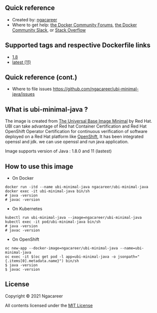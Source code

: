 ## Quick reference
- Created by: <a href="https://github.com/ngacareer">ngacareer</a>
- Where to get help: <a href="https://forums.docker.com/">the Docker Community Forums</a>, <a href="https://dockr.ly/slack">the Docker Community Slack</a>, or <a href="https://stackoverflow.com/search?tab=newest&amp;q=docker">Stack Overflow</a>

## Supported tags and respective Dockerfile links
- <a href="https://github.com/ngacareer/ubi-minimal-java/blob/1.8/Dockerfile">1.8</a>
- <a href="https://github.com/ngacareer/ubi-minimal-java/blob/blob/main/Dockerfile">latest (11)</a>

## Quick reference (cont.)
- Where to file issues <a href="https://github.com/ngacareer/ubi-minimal-java/issues">https://github.com/ngacareer/ubi-minimal-java/issues</a>

## What is ubi-minimal-java ? 

The image is created from <a href="https://catalog.redhat.com/software/containers/ubi8/ubi-minimal/5c359a62bed8bd75a2c3fba8?container-tabs=overview&gti-tabs=red-hat-login">The Universal Base Image Minimal</a> by Red Hat. UBI can take advantage of Red hat Container Certification and Red Hat OpenShift Operator Certification for continuous verification of software deployed on a Red Hat platform like <a href="https://www.openshift.com/">OpenShift</a>, It has been integrated openssl and jdk. we can use openssl and run java application.

Image supports version of Java : 1.8.0 and 11 (lastest)

## How to use this image
- On Docker 
```
docker run -itd --name ubi-minimal-java ngacareer/ubi-minimal-java
docker exec -it ubi-minimal-java bin/sh
# java -version
# javac -version
 ```
- On Kubernetes
 ```
kubectl run ubi-minimal-java --image=ngacareer/ubi-minimal-java
kubectl exec -it pod/ubi-minimal-java bin/sh
# java -version
# javac -version
 ```
- On OpenShift
 ```
oc new-app --docker-image=ngacareer/ubi-minimal-java --name=ubi-minimal-java
oc exec -it $(oc get pod -l app=ubi-minimal-java -o jsonpath="{.items[0].metadata.name}") bin/sh
$ java -version
$ javac -version
 ```
## License

Copyright © 2021 Ngacareer

All contents licensed under the [MIT License](LICENSE)
